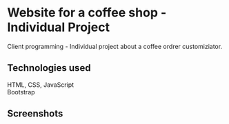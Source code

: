 
# Website for a coffee shop - Individual Project

Client programming - Individual project about a coffee ordrer customiziator.

## Technologies used
HTML, CSS, JavaScript  </br>Bootstrap 
## Screenshots
